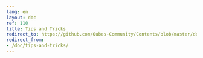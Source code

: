 ```yaml
---
lang: en
layout: doc
ref: 110
title: Tips and Tricks
redirect_to: https://github.com/Qubes-Community/Contents/blob/master/docs/configuration/tips-and-tricks.md
redirect_from:
- /doc/tips-and-tricks/
---
```


